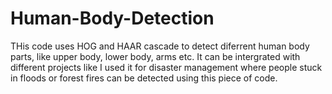 # Human-Body-Detection
THis code uses HOG and HAAR cascade to detect diferrent human body parts, like upper body, lower body, arms etc.
It can be intergrated with different projects like I used it for disaster management where people stuck in floods or forest fires can be
detected using this piece of code. 
